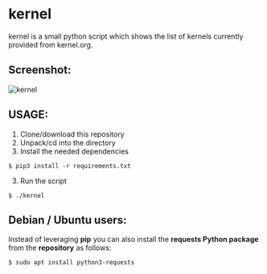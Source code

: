 # kernel

kernel is a small python script which shows the list of kernels currently provided from kernel.org.

## Screenshot:
![kernel](https://user-images.githubusercontent.com/37046652/201480675-e2cae118-1f3a-4d99-9a98-b658c528f11d.png)


## USAGE:
1. Clone/download this repository
2. Unpack/cd into the directory
3. Install the needed dependencies
```
$ pip3 install -r requirements.txt
```
3. Run the script
```
$ ./kernel
```

## Debian / Ubuntu users:
Instead of leveraging **pip** you can also install the **requests Python package** from the **repository** as follows:
```
$ sudo apt install python3-requests
```